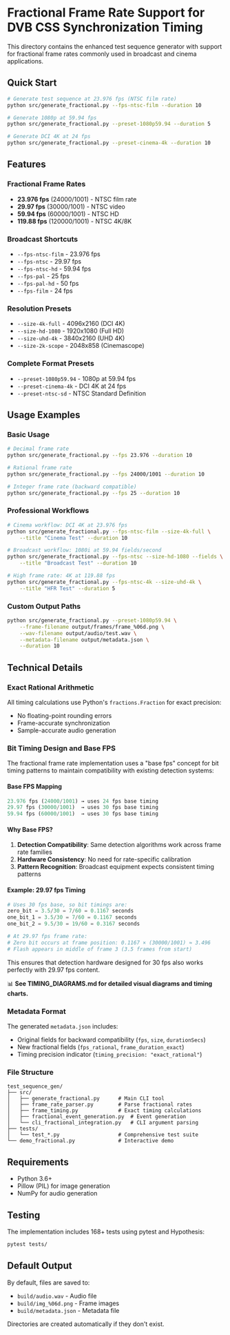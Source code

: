 # Fractional Frame Rate Support for DVB CSS Synchronization Timing

This directory contains the enhanced test sequence generator with support for fractional frame rates commonly used in broadcast and cinema applications.

## Quick Start

```bash
# Generate test sequence at 23.976 fps (NTSC film rate)
python src/generate_fractional.py --fps-ntsc-film --duration 10

# Generate 1080p at 59.94 fps
python src/generate_fractional.py --preset-1080p59.94 --duration 5

# Generate DCI 4K at 24 fps
python src/generate_fractional.py --preset-cinema-4k --duration 10
```

## Features

### Fractional Frame Rates
- **23.976 fps** (24000/1001) - NTSC film rate
- **29.97 fps** (30000/1001) - NTSC video
- **59.94 fps** (60000/1001) - NTSC HD
- **119.88 fps** (120000/1001) - NTSC 4K/8K

### Broadcast Shortcuts
- `--fps-ntsc-film` - 23.976 fps
- `--fps-ntsc` - 29.97 fps
- `--fps-ntsc-hd` - 59.94 fps
- `--fps-pal` - 25 fps
- `--fps-pal-hd` - 50 fps
- `--fps-film` - 24 fps

### Resolution Presets
- `--size-4k-full` - 4096x2160 (DCI 4K)
- `--size-hd-1080` - 1920x1080 (Full HD)
- `--size-uhd-4k` - 3840x2160 (UHD 4K)
- `--size-2k-scope` - 2048x858 (Cinemascope)

### Complete Format Presets
- `--preset-1080p59.94` - 1080p at 59.94 fps
- `--preset-cinema-4k` - DCI 4K at 24 fps
- `--preset-ntsc-sd` - NTSC Standard Definition

## Usage Examples

### Basic Usage
```bash
# Decimal frame rate
python src/generate_fractional.py --fps 23.976 --duration 10

# Rational frame rate
python src/generate_fractional.py --fps 24000/1001 --duration 10

# Integer frame rate (backward compatible)
python src/generate_fractional.py --fps 25 --duration 10
```

### Professional Workflows
```bash
# Cinema workflow: DCI 4K at 23.976 fps
python src/generate_fractional.py --fps-ntsc-film --size-4k-full \
    --title "Cinema Test" --duration 10

# Broadcast workflow: 1080i at 59.94 fields/second
python src/generate_fractional.py --fps-ntsc --size-hd-1080 --fields \
    --title "Broadcast Test" --duration 10

# High frame rate: 4K at 119.88 fps
python src/generate_fractional.py --fps-ntsc-4k --size-uhd-4k \
    --title "HFR Test" --duration 5
```

### Custom Output Paths
```bash
python src/generate_fractional.py --preset-1080p59.94 \
    --frame-filename output/frames/frame_%06d.png \
    --wav-filename output/audio/test.wav \
    --metadata-filename output/metadata.json \
    --duration 10
```

## Technical Details

### Exact Rational Arithmetic
All timing calculations use Python's `fractions.Fraction` for exact precision:
- No floating-point rounding errors
- Frame-accurate synchronization
- Sample-accurate audio generation

### Bit Timing Design and Base FPS

The fractional frame rate implementation uses a "base fps" concept for bit timing patterns to maintain compatibility with existing detection systems:

#### Base FPS Mapping
```python
23.976 fps (24000/1001) → uses 24 fps base timing
29.97 fps (30000/1001)  → uses 30 fps base timing
59.94 fps (60000/1001)  → uses 30 fps base timing
```

#### Why Base FPS?
1. **Detection Compatibility**: Same detection algorithms work across frame rate families
2. **Hardware Consistency**: No need for rate-specific calibration 
3. **Pattern Recognition**: Broadcast equipment expects consistent timing patterns

#### Example: 29.97 fps Timing
```python
# Uses 30 fps base, so bit timings are:
zero_bit = 3.5/30 = 7/60 = 0.1167 seconds
one_bit_1 = 3.5/30 = 7/60 = 0.1167 seconds  
one_bit_2 = 9.5/30 = 19/60 = 0.3167 seconds

# At 29.97 fps frame rate:
# Zero bit occurs at frame position: 0.1167 × (30000/1001) ≈ 3.496
# Flash appears in middle of frame 3 (3.5 frames from start)
```

This ensures that detection hardware designed for 30 fps also works perfectly with 29.97 fps content.

📊 **See TIMING_DIAGRAMS.md for detailed visual diagrams and timing charts.**

### Metadata Format
The generated `metadata.json` includes:
- Original fields for backward compatibility (`fps`, `size`, `durationSecs`)
- New fractional fields (`fps_rational`, `frame_duration_exact`)
- Timing precision indicator (`timing_precision: "exact_rational"`)

### File Structure
```
test_sequence_gen/
├── src/
│   ├── generate_fractional.py      # Main CLI tool
│   ├── frame_rate_parser.py        # Parse fractional rates
│   ├── frame_timing.py             # Exact timing calculations
│   ├── fractional_event_generation.py  # Event generation
│   └── cli_fractional_integration.py   # CLI argument parsing
├── tests/
│   └── test_*.py                   # Comprehensive test suite
└── demo_fractional.py              # Interactive demo
```

## Requirements
- Python 3.6+
- Pillow (PIL) for image generation
- NumPy for audio generation

## Testing
The implementation includes 168+ tests using pytest and Hypothesis:
```bash
pytest tests/
```

## Default Output
By default, files are saved to:
- `build/audio.wav` - Audio file
- `build/img_%06d.png` - Frame images
- `build/metadata.json` - Metadata file

Directories are created automatically if they don't exist.